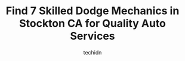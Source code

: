 ---
layout: ampstory
image: https://images.unsplash.com/photo-1637160969382-6562ca0d1435?ixlib=rb-4.0.3&ixid=MnwxMjA3fDB8MHxwaG90by1wYWdlfHx8fGVufDB8fHx8&auto=format&fit=crop&w=640&h=853&q=80
author: techidn
featured: false
description: If youre in need of trustworthy and skilled Dodge Mechanic in Stockton CA, USA, youll be pleased to discover the 7 best Dodge Mechanic in town. Their expertise and commitment to customer s
title: Find 7 Skilled Dodge Mechanics in Stockton CA for Quality Auto Services
cover:
   title: Find 7 Skilled Dodge Mechanics in Stockton CA for Quality Auto Services
   subtitle: Rickpate
   background: https://images.unsplash.com/photo-1637160969382-6562ca0d1435?ixlib=rb-4.0.3&ixid=MnwxMjA3fDB8MHxwaG90by1wYWdlfHx8fGVufDB8fHx8&auto=format&fit=crop&w=640&h=853&q=80

pages: 
 - layout: thirds
   top: <h1>#1 United Auto Repair</h1>
   bottom: "<p>I am so grateful to the folks at United! They replaced my brakes and got me in for an oil change on the same day I called for an appointment. Im traveling across the c</p>"
   background: https://www.knot35.com/toplist/wp-content/uploads/2023/06/best-dodge-mechanic-1-in-stockton-ca-1685835161.jpeg
   backgroundblur: true
 - layout: thirds
   top: <h1>#2 Guarantee Auto Repair</h1>
   bottom: "<p>1611 Mariposa Rd, Stockton, CA 95205, United States</p>"
   background: https://www.knot35.com/toplist/wp-content/uploads/2023/06/best-dodge-mechanic-2-in-stockton-ca-1685835161.jpeg
   cta:
      link: https://www.knot35.com/toplist/find-7-skilled-dodge-mechanics-in-stockton-ca-for-quality-auto-services/
      text: Find 7 Skilled Dodge Mechanics in Stockton CA for Quality Auto Services
 - layout: thirds
   top: <h1>#3 Bobs German Auto Repair</h1>
   bottom: "<p>2230 N Wilson Way, Stockton, CA 95205, United States</p>"
   background: https://www.knot35.com/toplist/wp-content/uploads/2023/06/best-dodge-mechanic-3-in-stockton-ca-1685835162.jpeg
   cta:
      link: https://www.knot35.com/toplist/find-7-skilled-dodge-mechanics-in-stockton-ca-for-quality-auto-services/
      text: Find 7 Skilled Dodge Mechanics in Stockton CA for Quality Auto Services
 - layout: thirds
   top: <h1>#4 Stockton Auto Repair</h1>
   bottom: "<p>5897 Pacific Ave, Stockton, CA 95207, United States</p>"
   background: https://images.unsplash.com/photo-1595364397663-fca4f075d796?ixlib=rb-4.0.3&ixid=MnwxMjA3fDB8MHxwaG90by1wYWdlfHx8fGVufDB8fHx8&auto=format&fit=crop&w=640&h=853&q=80
   cta:
      link: https://www.knot35.com/toplist/find-7-skilled-dodge-mechanics-in-stockton-ca-for-quality-auto-services/
      text: Find 7 Skilled Dodge Mechanics in Stockton CA for Quality Auto Services
 - layout: thirds
   top: <h1>#5 Cherokee Automotive & Diesel Repair</h1>
   bottom: "<p>2255 Cherokee Rd, Stockton, CA 95205, United States</p>"
   background: https://images.unsplash.com/photo-1462556791646-c201b8241a94?ixlib=rb-4.0.3&ixid=MnwxMjA3fDB8MHxwaG90by1wYWdlfHx8fGVufDB8fHx8&auto=format&fit=crop&w=640&h=853&q=80
   cta:
      link: https://www.knot35.com/toplist/find-7-skilled-dodge-mechanics-in-stockton-ca-for-quality-auto-services/
      text: Find 7 Skilled Dodge Mechanics in Stockton CA for Quality Auto Services
 - layout: thirds
   top: <h1>#6 Ubaldos Auto Repair</h1>
   bottom: "<p>2029 Cherokee Rd, Stockton, CA 95205, United States</p>"
   background: https://images.unsplash.com/photo-1609083590460-7b8cc0ca65f8?ixlib=rb-4.0.3&ixid=MnwxMjA3fDB8MHxwaG90by1wYWdlfHx8fGVufDB8fHx8&auto=format&fit=crop&w=640&h=853&q=80
   cta:
      link: https://www.knot35.com/toplist/find-7-skilled-dodge-mechanics-in-stockton-ca-for-quality-auto-services/
      text: Find 7 Skilled Dodge Mechanics in Stockton CA for Quality Auto Services
 - layout: thirds
   top: <h1>#7 Quinteros Auto Repair</h1>
   bottom: "<p>1537 Report Ave, Stockton, CA 95205, United States</p>"
   background: https://images.unsplash.com/photo-1591393223703-56fe1347ac62?ixlib=rb-4.0.3&ixid=MnwxMjA3fDB8MHxwaG90by1wYWdlfHx8fGVufDB8fHx8&auto=format&fit=crop&w=640&h=853&q=80
   cta:
      link: https://www.knot35.com/toplist/find-7-skilled-dodge-mechanics-in-stockton-ca-for-quality-auto-services/
      text: Find 7 Skilled Dodge Mechanics in Stockton CA for Quality Auto Services
 - layout: thirds
   middle: Continue reading...
   background: https://images.unsplash.com/photo-1620421680010-0766ff230392?ixlib=rb-4.0.3&ixid=MnwxMjA3fDB8MHxwaG90by1wYWdlfHx8fGVufDB8fHx8&auto=format&fit=crop&w=640&h=853&q=80
   cta:
      link: https://www.knot35.com/toplist/find-7-skilled-dodge-mechanics-in-stockton-ca-for-quality-auto-services/
      text: Find 7 Skilled Dodge Mechanics in Stockton CA for Quality Auto Services
      
---